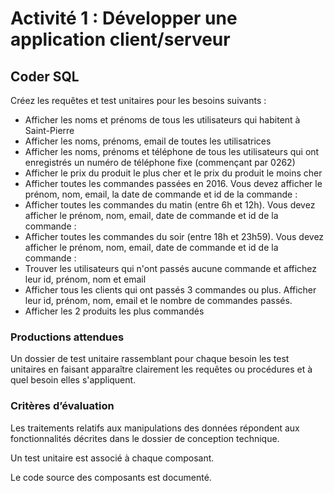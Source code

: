 # Activité 1 : Développer une application client/serveur

## Coder SQL

Créez les requêtes et test unitaires pour les besoins suivants : 

* Afficher les noms et prénoms de tous les utilisateurs qui habitent à Saint-Pierre
* Afficher les noms, prénoms, email de toutes les utilisatrices
* Afficher les noms, prénoms et téléphone de tous les utilisateurs qui ont enregistrés un numéro de téléphone fixe (commençant par 0262)
* Afficher le prix du produit le plus cher et le prix du produit le moins cher
* Afficher toutes les commandes passées en 2016. Vous devez afficher le prénom, nom, email, la date de commande et id de la commande :
* Afficher toutes les commandes du matin (entre 6h et 12h). Vous devez afficher le prénom, nom, email, date de commande et id de la commande : 
* Afficher toutes les commandes du soir (entre 18h et 23h59). Vous devez afficher le prénom, nom, email, date de commande et id de la commande :
* Trouver les utilisateurs qui n'ont passés aucune commande et affichez leur id, prénom, nom et email
* Afficher tous les clients qui ont passés 3 commandes ou plus. Afficher leur id, prénom, nom, email et le nombre de commandes passés.
* Afficher les 2 produits les plus commandés 

### Productions attendues

Un dossier de test unitaire rassemblant pour chaque besoin les test unitaires en faisant apparaître clairement les requêtes ou procédures et à quel besoin elles s'appliquent.


### Critères d’évaluation

Les traitements relatifs aux manipulations des données répondent aux fonctionnalités décrites dans le dossier de conception technique.

Un test unitaire est associé à chaque composant.

Le code source des composants est documenté.
